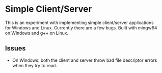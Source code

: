 # Simple Client/Server

This is an experiment with implementing simple client/server applications for Windows and Linux. Currently there are a few bugs. Built with mingw64 on Windows and g++ on Linux.

## Issues

- On Windows: both the client and server throw bad file descriptor errors when they try to read.
